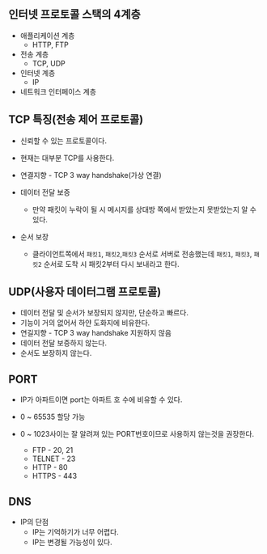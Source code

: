 
## **인터넷 프로토콜 스택의 4계층**

- 애플리케이션 계층
    - HTTP, FTP
- 전송 계층
    - TCP, UDP
- 인터넷 계층
    - IP
- 네트워크 인터페이스 계층

## TCP 특징(전송 제어 프로토콜)

- 신뢰할 수 있는 프로토콜이다.
- 현재는 대부분 TCP를 사용한다.

- 연결지향 - TCP 3 way handshake(가상 연결)

- 데이터 전달 보증
    - 만약 패킷이 누락이 될 시 메시지를 상대방 쪽에서 받았는지 못받았는지 알 수 있다.
- 순서 보장
    - 클라이언트쪽에서 `패킷1`, `패킷2`,`패킷3` 순서로 서버로 전송했는데 `패킷1`, `패킷3`, `패킷2` 순서로 도착 시 패킷2부터 다시 보내라고 한다.


## UDP(사용자 데이터그램 프로토콜)

- 데이터 전달 및 순서가 보장되지 않지만, 단순하고 빠르다.
- 기능이 거의 없어서 하얀 도화지에 비유한다.
- 연길지향 - TCP 3 way handshake 지원하지 않음
- 데이터 전달 보증하지 않는다.
- 순서도 보장하지 않는다.

## PORT

- IP가 아파트이면 port는 아파트 호 수에 비유할 수 있다. 

- 0 ~ 65535 할당 가능
- 0 ~ 1023사이는 잘 알려져 있는 PORT번호이므로 사용하지 않는것을 권장한다.
    - FTP - 20, 21
    - TELNET - 23
    - HTTP - 80
    - HTTPS - 443

## DNS

- IP의 단점
    - IP는 기억하기가 너무 어렵다.
    - IP는 변경될 가능성이 있다.
